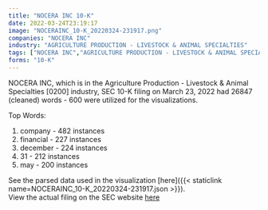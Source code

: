 ```yaml
---
title: "NOCERA INC 10-K"
date: 2022-03-24T23:19:17
image: "NOCERAINC_10-K_20220324-231917.png"
companies: "NOCERA INC"
industry: "AGRICULTURE PRODUCTION - LIVESTOCK & ANIMAL SPECIALTIES"
tags: ["NOCERA INC","AGRICULTURE PRODUCTION - LIVESTOCK & ANIMAL SPECIALTIES","03-23-2022","10-K"]
forms: "10-K"
---
```

NOCERA INC, which is in the Agriculture Production - Livestock & Animal Specialties [0200] industry, SEC 10-K filing on March 23, 2022 had 26847 (cleaned) words - 600 were utilized for the visualizations.

Top Words:
1. company - 482 instances
2. financial - 227 instances
3. december - 224 instances
4. 31 - 212 instances
5. may - 200 instances


See the parsed data used in the visualization [here]({{< staticlink name=NOCERAINC_10-K_20220324-231917.json >}}).  
View the actual filing on the SEC website [here](https://www.sec.gov/Archives/edgar/data/1756180/0001683168-22-001860.txt)